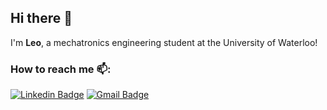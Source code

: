## Hi there 👋

I'm **Leo**, a mechatronics engineering student at the University of Waterloo!

<!--

<details>
 <summary><strong>🤓 Soemthing is here 🤓</strong></summary>
</details>

<details>
 <summary><strong>I am so confused</strong></summary>
   - 🔭 I’m currently working on ...
  - 🌱 I’m currently learning ...
  - 👯 I’m looking to collaborate on ...
  - 🤔 I’m looking for help with ...
  - 💬 Ask me about ...
</details>

<br/>
-->

### How to reach me 📫: 

[![Linkedin Badge](https://img.shields.io/badge/-LinkedIn-blue?style=flat-square&logo=Linkedin&logoColor=white&link=https://www.linkedin.com/in/leojyou/)](https://www.linkedin.com/in/leojyou/)
[![Gmail Badge](https://img.shields.io/badge/-Gmail-c14438?style=flat-square&logo=Gmail&logoColor=white&link=mailto:you.leo2004@gmail.com)](mailto:you.leo2004@gmail.com)




